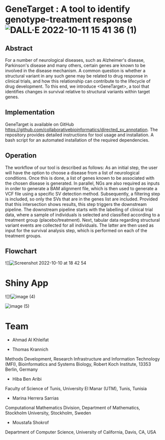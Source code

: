 # GeneTarget : A tool to identify genotype-treatment response![DALL·E 2022-10-11 15 41 36 (1)](https://user-images.githubusercontent.com/41301333/195215088-8404f200-8297-4322-a30f-c84f526aa620.png)


##  Abstract
For a number of neurological diseases, such as Alzheimer's disease, Parkinson's disease and many others, certain genes are known to be involved in the disease mechanism.
A common question is whether a structural variant in any such gene may be related to drug response in clinical trials, and how this relationship can contribute to the lifecycle of drug development.
To this end, we introduce \<GeneTarget\>, a tool that identifies changes in survival relative to structural variants within target genes. 


##  Implementation
GeneTarget is available on GitHub https://github.com/collaborativebioinformatics/directed_sv_annotation. The repository provides detailed instructions for tool usage and installation. A bash script for an automated installation of the required dependencies.


##  Operation
The workflow of our tool is described as follows:
As an initial step, the user will have the option to choose a disease from a list of neurological conditions. Once this is done, a list of genes known to be associated with the chosen disease is generated. In parallel,  NGs are also required as inputs in order to generate a BAM alignment file, which is then used to generate a VCF file using a specific SV detection method. Subsequently, a filtering step is included, so only the SVs that are in the genes list are included. Provided that this intersection shows results, this step triggers the downstream pipeline.
The downstream pipeline starts with the labelling of clinical trial data, where a sample of individuals is selected and classified according to a treatment group (placebo/treatment). Next, tabular data regarding structural variant events are collected for all individuals. The latter are then used as input for the survival analysis step, which is performed on each of the treatment groups. 

##  Flowchart

![]![Screenshot 2022-10-10 at 18 42 54](https://user-images.githubusercontent.com/41301333/194926460-94f62ffd-71e3-48e5-a764-b28f57c69fac.png)

# Shiny App

![]!![image (4)](https://user-images.githubusercontent.com/41301333/195155798-9b72905f-c0c3-4ec6-8de6-57559563b2be.png)


![image (5)](https://user-images.githubusercontent.com/41301333/194935518-d790a587-f328-4785-8156-6f1d8d6524f1.png)


# Team

* Ahmad Al Khleifat

* Thomas Krannich

Methods Development, Research Infrastructure and Information Technology (MFI), Bioinformatics and Systems Biology, Robert Koch Institute, 13353 Berlin, Germany

* Hiba Ben Aribi

Faculty of Science of Tunis, University El Manar (UTM), Tunis, Tunisia

* Marina Herrera Sarrias

Computational Mathematics Division, Department of Mathematics, Stockholm University, Stockholm, Sweden

* Moustafa Shokrof

Department of Computer Science, University of California, Davis, CA, USA 
